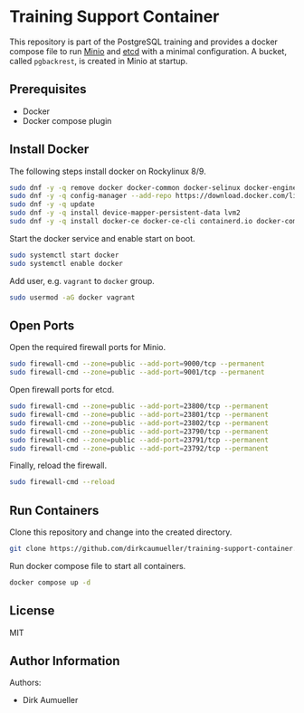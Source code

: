 # Training Support Container

This repository is part of the PostgreSQL training and provides a docker compose file to run [Minio](https://min.io/) and [etcd](https://etcd.io/) with a minimal configuration. A bucket, called `pgbackrest`, is created in Minio at startup.


## Prerequisites

* Docker
* Docker compose plugin

> 


## Install Docker

The following steps install docker on Rockylinux 8/9.

```bash
sudo dnf -y -q remove docker docker-common docker-selinux docker-engine
sudo dnf -y -q config-manager --add-repo https://download.docker.com/linux/centos/docker-ce.repo
sudo dnf -y -q update
sudo dnf -y -q install device-mapper-persistent-data lvm2
sudo dnf -y -q install docker-ce docker-ce-cli containerd.io docker-compose-plugin #--allowerasing
```

Start the docker service and enable start on boot.

```bash
sudo systemctl start docker
sudo systemctl enable docker
```

Add user, e.g. `vagrant` to `docker` group.

```bash
sudo usermod -aG docker vagrant
```


## Open Ports

Open the required firewall ports for Minio.

```bash
sudo firewall-cmd --zone=public --add-port=9000/tcp --permanent
sudo firewall-cmd --zone=public --add-port=9001/tcp --permanent
```

Open firewall ports for etcd.

```bash
sudo firewall-cmd --zone=public --add-port=23800/tcp --permanent
sudo firewall-cmd --zone=public --add-port=23801/tcp --permanent
sudo firewall-cmd --zone=public --add-port=23802/tcp --permanent
sudo firewall-cmd --zone=public --add-port=23790/tcp --permanent
sudo firewall-cmd --zone=public --add-port=23791/tcp --permanent
sudo firewall-cmd --zone=public --add-port=23792/tcp --permanent
```

Finally, reload the firewall.

```bash
sudo firewall-cmd --reload
```


## Run Containers

Clone this repository and change into the created directory.

```bash
git clone https://github.com/dirkcaumueller/training-support-container.git
```

Run docker compose file to start all containers.

```bash
docker compose up -d
```


## License

MIT


## Author Information

Authors:

* Dirk Aumueller
